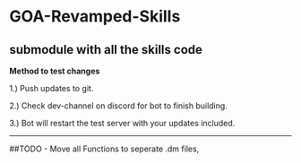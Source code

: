 # GOA-Revamped-Skills
submodule with all the skills code
---

**Method to test changes**

 1.) Push updates to git.

 2.) Check dev-channel on discord for bot to finish building.

 3.) Bot will restart the test server with your updates included.

---
##TODO 
	- Move all Functions to seperate .dm files,